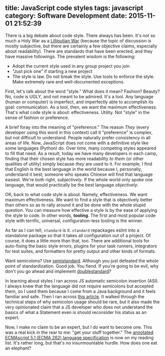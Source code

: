 title: JavaScript code styles
tags: javascript
category: Software Development
date: 2015-11-01 21:52:39
---

There is a big debate about code style. There always has been. It's not so much a Holy War as a [Lilliputian War](http://www.gradesaver.com/gullivers-travels/q-and-a/what-conflict-led-to-the-war-between-lilliput-and-blefuscu-in-gullivers-travels-40751) (because the topic of discussion is mostly subjective, but there are certainly a few objective claims, especially about readability). There are standards that have been erected, and they have massive followings. The prevalent wisdom is the following:

- Adopt the current style used in any group project you join
- "Just pick one" if starting a new project
- The style is law. Do not break the style. Use tools to enforce the style. Make extremely rare and well-documented exceptions.

<!-- more -->

First, let's talk about the word "style." What does it mean? Fashion? Beauty? No, code is UGLY, and not meant to be admired. It's a tool. Any language (human or computer) is imperfect, and imperfectly able to accomplish its goal: communication. As a tool, then, we want the maximum effectiveness. That's what code style is about: effectiveness. Utility. Not "style" in the sense of fashion or preference.

A brief foray into the meaning of "preference." The reason *They* (every developer using this word in this context) call it "preference" is complex, but not difficult to understand. People naturally prefer consistency in all areas of life. Now, JavaScript does not come with a definitive style like some languages (Python) do. Over time, many competing styles appeared to fill that need. As a result, today we have many developers in each camp, finding that their chosen style has more readability *to them* (or other qualities of utility) simply because *they* are used to it. For example, I find that English is the best language in the world because I, personally, understand it best; someone who speaks Chinese will find that language easiest. We're both right, *subjectively*. If the whole world only spoke one language, that would practically be the best language *objectively*. 

OK, back to what code style is about. Namely, effectiveness. We want maximum effectiveness. We want to find a style that is objectively better than others so as to rally around it and be done with the whole stupid question. You can measure how effective a style is by the ease of applying the style to code. In other words, **tooling**. The first and most popular code style with terrific, universal, configuration-less tooling is the winner. 

As far as I can tell, `standard` is it. `standard` repackages eslint into a standalone package so that it takes all configuration out of a project. Of course, it does a little more than that, too. There are additional tools for auto-fixing the basic style errors, plugins for your task runners, integrators for test suites, and formatters for pretty output and other kinds of formats.

Want semicolons? Use [semistandard](https://www.npmjs.com/package/semistandard). Although you just defeated the whole point of standardization. Good job. You fiend. If you're going to be evil, why don't you go ahead and implement [doublestandard](https://www.npmjs.com/package/doublestandard)?

In learning about styles I ran across JS automatic semicolon insertion (ASI). I always knew that the language did not require semicolons but accepted them, so I used them because I come from a Java background and it feels familiar and safe. Then I ran across [this article](http://blog.izs.me/post/2353458699/an-open-letter-to-javascript-leaders-regarding). It walked through the technical steps of why semicolon usage should be rare, but it also made the very opinionated claim that a JS developer who does not understand the basics of what a Statement even *is* should reconsider his status as an expert.

Now, I make no claim to be an expert, but I do want to become one. This was a real kick in the rear to me: "get your stuff together." The [annotated ECMAscript 5.1 (ECMA 262) language specification](https://es5.github.io/) is now on my reading list. It's rather long, but that's no insurmountable hurdle. How does one eat an elephant?
